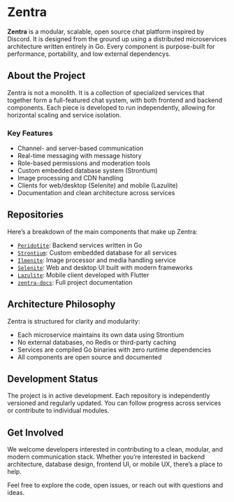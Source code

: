 # Zentra

**Zentra** is a modular, scalable, open source chat platform inspired by Discord. It is designed from the ground up using a distributed microservices architecture written entirely in Go. Every component is purpose-built for performance, portability, and low external dependencys.

## About the Project

Zentra is not a monolith. It is a collection of specialized services that together form a full-featured chat system, with both frontend and backend components. Each piece is developed to run independently, allowing for horizontal scaling and service isolation.

### Key Features

- Channel- and server-based communication
- Real-time messaging with message history
- Role-based permissions and moderation tools
- Custom embedded database system (Strontium)
- Image processing and CDN handling
- Clients for web/desktop (Selenite) and mobile (Lazulite)
- Documentation and clean architecture across services

## Repositories

Here’s a breakdown of the main components that make up Zentra:

- [`Peridotite`](https://github.com/zentra-chat/Peridotite): Backend services written in Go
- [`Strontium`](https://github.com/zentra-chat/Strontium): Custom embedded database for all services
- [`Ilmenite`](https://github.com/zentra-chat/Ilmenite): Image processor and media handling service
- [`Selenite`](https://github.com/zentra-chat/Selenite): Web and desktop UI built with modern frameworks
- [`Lazulite`](https://github.com/zentra-chat/Lazulite): Mobile client developed with Flutter
- [`zentra-docs`](https://github.com/zentra-chat/zentra-docs): Full project documentation

## Architecture Philosophy

Zentra is structured for clarity and modularity:

- Each microservice maintains its own data using Strontium
- No external databases, no Redis or third-party caching
- Services are compiled Go binaries with zero runtime dependencies
- All components are open source and documented

## Development Status

The project is in active development. Each repository is independently versioned and regularly updated. You can follow progress across services or contribute to individual modules.

## Get Involved

We welcome developers interested in contributing to a clean, modular, and modern communication stack. Whether you’re interested in backend architecture, database design, frontend UI, or mobile UX, there’s a place to help.

Feel free to explore the code, open issues, or reach out with questions and ideas.
